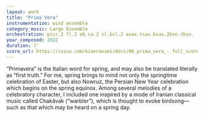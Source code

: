 ```yaml
---
layout: work
title: "Prima Vera"
instrumentation: wind ensemble
category_music: Large Ensemble
orchestration: picc.2 fl.2 ob.ca.2 cl.bcl.2 asax.tsax.bsax.2bsn.cbsn. - 4 hn.3 tpt.2tbn.btbn.tuba - stringbass - timp+3 - pno
year_composed: 2022
duration: 7'
score_url: https://issuu.com/kianravaei/docs/00_prima_vera_-_full_score_1_
---
```


“Primavera” is the Italian word for spring, and may also be translated literally as “first truth.” For me, spring brings to mind not only the springtime celebration of Easter, but also Nowruz, the Persian New Year celebration which begins on the spring equinox. Among several melodies of a celebratory character, I included one inspired by a mode of Iranian classical music called Chakâvak (“warbler”), which is thought to evoke birdsong—such as that which may be heard on a spring day.